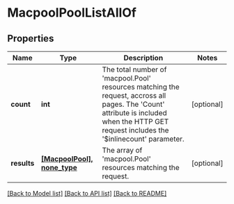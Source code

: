# MacpoolPoolListAllOf

## Properties
Name | Type | Description | Notes
------------ | ------------- | ------------- | -------------
**count** | **int** | The total number of &#39;macpool.Pool&#39; resources matching the request, accross all pages. The &#39;Count&#39; attribute is included when the HTTP GET request includes the &#39;$inlinecount&#39; parameter. | [optional] 
**results** | [**[MacpoolPool], none_type**](MacpoolPool.md) | The array of &#39;macpool.Pool&#39; resources matching the request. | [optional] 

[[Back to Model list]](../README.md#documentation-for-models) [[Back to API list]](../README.md#documentation-for-api-endpoints) [[Back to README]](../README.md)


